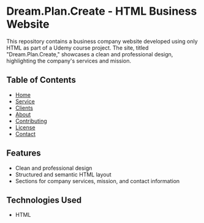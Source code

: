 # Dream.Plan.Create - HTML Business Website

This repository contains a business company website developed using only HTML as part of a Udemy course project. The site, titled "Dream.Plan.Create," showcases a clean and professional design, highlighting the company's services and mission.

## Table of Contents
- [Home](#home)
- [Service](#service)
- [Clients](#clients)
- [About](#about)
- [Contributing](#contributing)
- [License](#license)
- [Contact](#contact)

## Features
- Clean and professional design
- Structured and semantic HTML layout
- Sections for company services, mission, and contact information

## Technologies Used
- HTML